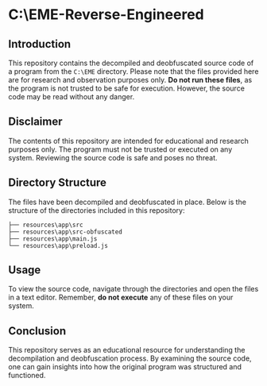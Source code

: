 # C:\EME-Reverse-Engineered

## Introduction

This repository contains the decompiled and deobfuscated source code of a program from the `C:\EME` directory. Please note that the files provided here are for research and observation purposes only. **Do not run these files**, as the program is not trusted to be safe for execution. However, the source code may be read without any danger.

## Disclaimer

The contents of this repository are intended for educational and research purposes only. The program must not be trusted or executed on any system. Reviewing the source code is safe and poses no threat.

## Directory Structure

The files have been decompiled and deobfuscated in place. Below is the structure of the directories included in this repository:

```
├── resources\app\src
├── resources\app\src-obfuscated
├── resources\app\main.js
└── resources\app\preload.js
```

## Usage

To view the source code, navigate through the directories and open the files in a text editor. Remember, **do not execute** any of these files on your system.

## Conclusion

This repository serves as an educational resource for understanding the decompilation and deobfuscation process. By examining the source code, one can gain insights into how the original program was structured and functioned.
